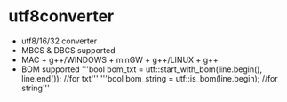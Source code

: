 # utf8converter

* utf8/16/32 converter
* MBCS & DBCS supported
* MAC + g++/WINDOWS + minGW + g++/LINUX + g++
* BOM supported
            '''bool bom_txt = utf::start_with_bom(line.begin(), line.end()); //for txt'''
            '''bool bom_string = utf::is_bom(line.begin); //for string'''
            

